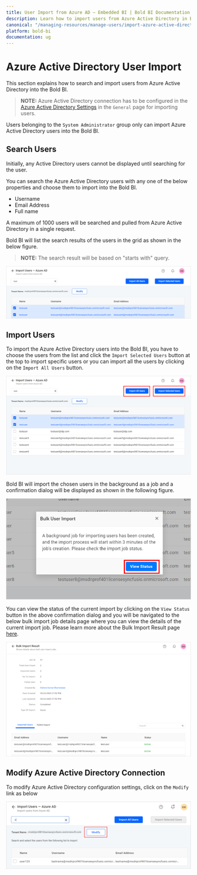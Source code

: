 ```yaml
---
title: User Import from Azure AD – Embedded BI | Bold BI Documentation
description: Learn how to import users from Azure Active Directory in Bold BI Embedded. Also know how to modify existing Azure Active Directory connection.
canonical: "/managing-resources/manage-users/import-azure-active-directory-users/"
platform: bold-bi
documentation: ug
---
```


# Azure Active Directory User Import

This section explains how to search and import users from Azure Active Directory into the Bold BI.

> **NOTE:**  Azure Active Directory connection has to be configured in the [Azure Active Directory Settings](/site-administration/user-directory-settings/azure-active-directory/) in the `General` page for importing users.

Users belonging to the `System Administrator` group only can import Azure Active Directory users into the Bold BI.

## Search Users

Initially, any Active Directory users cannot be displayed until searching for the user.

You can search the Azure Active Directory users with any one of the below properties and choose them to import into the Bold BI. 

* Username
* Email Address
* Full name

A maximum of 1000 users will be searched and pulled from Azure Active Directory in a single request. 

Bold BI will list the search results of the users in the grid as shown in the below figure.

> **NOTE:**  The search result will be based on "starts with" query. 

![Import Users from Azure Active Directory Server](/static/assets/managing-resources/manage-users/images/search-import-user-from-azure-active-directory.png)

## Import Users

To import the Azure Active Directory users into the Bold BI, you have to choose the users from the list and click the `Import Selected Users` button at the top to import specific users or you can import all the users by clicking on the `Import All Users` button.

![Import User from Azure Active Directory](/static/assets/managing-resources/manage-users/images/import-user-from-azure-active-directory-new.png)

Bold BI will import the chosen users in the background as a job and a confirmation dialog will be displayed as shown in the following figure.

![Confirmation dialog after import users started](/static/assets/managing-resources/manage-users/images/confirmation-dialogue-on-import-click.png#width=70%)

You can view the status of the current import by clicking on the `View Status` button in the above confirmation dialog and you will be navigated to the below bulk import job details page where you can view the details of the current import job. Please learn more about the Bulk Import Result page [here](/managing-resources/manage-users/bulk-import-result/).

![Bulk user import job details page](/static/assets/managing-resources/manage-users/images/import-job-details-page.png#width=70%)

## Modify Azure Active Directory Connection

To modify Azure Active Directory configuration settings, click on the `Modify` link as below

![Modify Azure Active Directory Configuration](/static/assets/managing-resources/manage-users/images/Modify-Azure-Active-Directory-Configuration.png#width=55%)